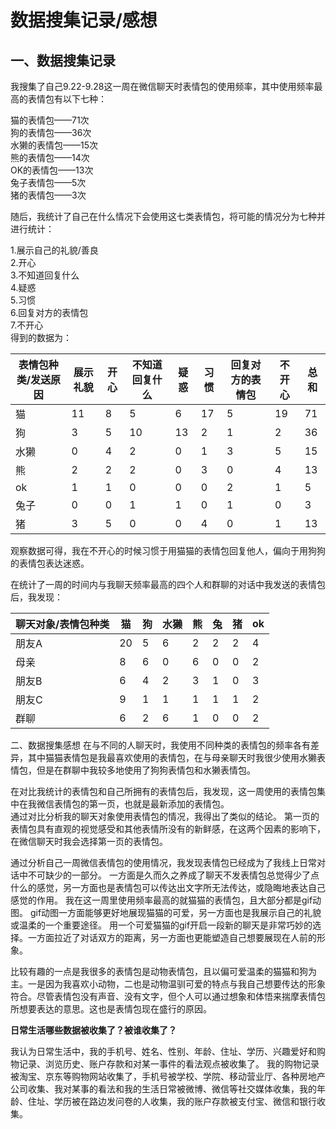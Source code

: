 # 数据搜集记录/感想
## 一、数据搜集记录
我搜集了自己9.22-9.28这一周在微信聊天时表情包的使用频率，其中使用频率最高的表情包有以下七种：  

猫的表情包——71次   
狗的表情包——36次   
水獭的表情包——15次  
熊的表情包——14次  
OK的表情包——13次  
兔子表情包——5次  
猪的表情包——3次  

随后，我统计了自己在什么情况下会使用这七类表情包，将可能的情况分为七种并进行统计：  

1.展示自己的礼貌/善良  
2.开心  
3.不知道回复什么  
4.疑惑  
5.习惯  
6.回复对方的表情包  
7.不开心  
得到的数据为：  

| 表情包种类/发送原因 | 展示礼貌 | 开心 | 不知道回复什么 | 疑惑 | 习惯 | 回复对方的表情包 | 不开心 | 总和 |
|------------|------|----|---------|----|----|----------|-----|----|
| 猫          | 11   | 8  | 5       | 6  | 17 | 5        | 19  | 71 |
| 狗          | 3    | 5  | 10      | 13 | 2  | 1        | 2   | 36 |
| 水獭         | 0    | 4  | 2       | 0  | 1  | 3        | 5   | 15 |
| 熊          | 2    | 2  | 2       | 0  | 3  | 0        | 4   | 13 |
| ok         | 1    | 1  | 0       | 0  | 0  | 2        | 1   | 5  |
| 兔子         | 0    | 0  | 1       | 1  | 0  | 1        | 0   | 3  |
| 猪          | 3    | 5  | 0       | 0  | 4  | 0        | 1   | 13 |

观察数据可得，我在不开心的时候习惯于用猫猫的表情包回复他人，偏向于用狗狗的表情包表达迷惑。 

在统计了一周的时间内与我聊天频率最高的四个人和群聊的对话中我发送的表情包后，我发现：  

| 聊天对象/表情包种类 | 猫  | 狗 | 水獭 | 熊 | 兔 | 猪 | ok |
|------------|----|---|----|---|---|---|----|
| 朋友A        | 20 | 5 | 6  | 2 | 2 | 2 | 4  |
| 母亲         | 8  | 6 | 0  | 6 | 0 | 0 | 2  |
| 朋友B        | 6  | 4 | 2  | 3 | 1 | 0 | 3  |
| 朋友C        | 9  | 1 | 1  | 1 | 1 | 1 | 2  |
| 群聊         | 6  | 2 | 6  | 1 | 0 | 0 | 2  |

二、数据搜集感想
在与不同的人聊天时，我使用不同种类的表情包的频率各有差异，其中猫猫表情包是我最喜欢使用的表情包，在与母亲聊天时我很少使用水獭表情包，但是在群聊中我较多地使用了狗狗表情包和水獭表情包。  

在对比我统计的表情包和自己所拥有的表情包后，我发现，这一周使用的表情包集中在我微信表情包的第一页，也就是最新添加的表情包。  
通过对比分析我的聊天对象使用表情包的情况，我得出了类似的结论。
第一页的表情包具有直观的视觉感受和其他表情所没有的新鲜感，在这两个因素的影响下，在微信聊天时我会选择第一页的表情包。  

通过分析自己一周微信表情包的使用情况，我发现表情包已经成为了我线上日常对话中不可缺少的一部分。
一方面是久而久之养成了聊天不发表情包总觉得少了点什么的感觉，另一方面也是表情包可以传达出文字所无法传达，或隐晦地表达自己感觉的作用。
我在这一周里使用频率最高的就猫猫的表情包，且大部分都是gif动图。
gif动图一方面能够更好地展现猫猫的可爱，另一方面也是我展示自己的礼貌或温柔的一个重要途径。
用一个可爱猫猫的gif开启一段新的聊天是非常巧妙的选择。一方面拉近了对话双方的距离，另一方面也更能塑造自己想要展现在人前的形象。  

比较有趣的一点是我很多的表情包是动物表情包，且以偏可爱温柔的猫猫和狗为主。一是因为我喜欢小动物，二也是动物温驯可爱的特点与我自己想要传达的形象符合。尽管表情包没有声音、没有文字，但个人可以通过想象和体悟来揣摩表情包所想要表达的意思。这也是表情包现在盛行的原因。  

**日常生活哪些数据被收集了？被谁收集了？**  

我认为日常生活中，我的手机号、姓名、性别、年龄、住址、学历、兴趣爱好和购物记录、浏览历史、账户存款和对某一事件的看法观点被收集了。
我的购物记录被淘宝、京东等购物网站收集了，手机号被学校、学院、移动营业厅、各种房地产公司收集、我对某事的看法和我的生活日常被微博、微信等社交媒体收集，我的年龄、住址、学历被在路边发问卷的人收集，我的账户存款被支付宝、微信和银行收集。

